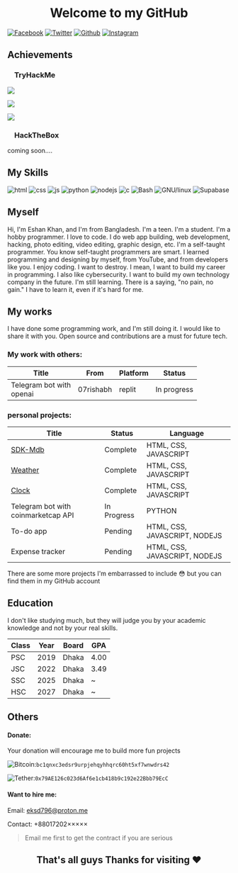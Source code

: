 <h1 align="center">Welcome to my GitHub</h1>

[![Facebook](https://img.shields.io/badge/Facebook-17202A?style=flat-square&logo=Facebook&logoColor=1877F2)](https://www.facebook.com/siddek.ek.796)
[![Twitter](https://img.shields.io/badge/X-17202A?style=flat-square&logo=X
)](https://twitter.com/EshanKh63227899) [![Github](https://img.shields.io/badge/Github-17202A?style=flat-square&logo=Github
)](https://github.com/Eshankhan796/Eshankhan796)
[![Instagram](https://img.shields.io/badge/Instagram-17202A?style=flat-square&logo=Instagram
)](https://www.instagram.com/e_k.797)

## Achievements
### &nbsp;&nbsp;&nbsp;&nbsp;TryHackMe
[<img src="https://assets.tryhackme.com/room-badges/147f6c8b909c18f1665edd4c921ad5f0.png">](https://tryhackme.com/EKSD/badges/first-4-rooms)

[<img src="https://assets.tryhackme.com/room-badges/b24ff03e60ff36993e6d30a353d8a324.png">](https://tryhackme.com/EKSD/badges/terminaled)


[<img src="https://assets.tryhackme.com/room-badges/df86f37632f884286e0605ebfaf54f8d.png">](https://tryhackme.com/EKSD/badges/7-day-streak)
### &nbsp;&nbsp;&nbsp;&nbsp;HackTheBox
coming soon....
## My Skills
![html](https://img.shields.io/badge/HTML-17202A?style=for-the-badge&logo=Html5
)
![css](https://img.shields.io/badge/Css-17202A?style=for-the-badge&logo=Css3
)
![js](https://img.shields.io/badge/JavaScript-17202A?style=for-the-badge&logo=JavaScript
)
![python](https://img.shields.io/badge/Python-17202A?style=for-the-badge&logo=Python
)
![nodejs](https://img.shields.io/badge/Node.js-17202A?style=for-the-badge&logo=Nodedotjs
)
![c](https://img.shields.io/badge/C-17202A?style=for-the-badge&logo=C
)
![Bash](https://img.shields.io/badge/Bash-17202A?style=for-the-badge&logo=Gnubash
)
![GNU/linux](https://img.shields.io/badge/GNU%2FLinux-17202A?style=for-the-badge&logo=Linux
)
![Supabase](https://img.shields.io/badge/Supabase-17202A?style=for-the-badge&logo=Supabase
)

## Myself
Hi, I'm Eshan Khan, and I'm from Bangladesh. I'm a teen. I'm a student. I'm a hobby programmer. I love to code. I do web app building, web development, hacking, photo editing, video editing, graphic design, etc. I'm a self-taught programmer. You know self-taught programmers are smart. I learned programming and designing by myself, from YouTube, and from developers like you. I enjoy coding. I want to destroy. I mean, I want to build my career in programming. I also like cybersecurity. I want to build my own technology company in the future. I'm still learning. There is a saying, "no pain, no gain." I have to learn it, even if it's hard for me.

## My works
I have done some programming work, and I'm still doing it. I would like to share it with you. Open source and contributions are a must for future tech.

### My work with others:
| Title | From | Platform | Status | 
|-------------|------|----------|--------|
| Telegram bot with <br>openai | 07rishabh | replit | In progress |
### personal projects:
| Title | Status | Language |
|-------------|--------|----------|
| [SDK-Mdb](https://github.com/Eshankhan796/SDK-Mdb) | Complete | HTML, CSS,  JAVASCRIPT |
| [Weather](https://github.com/Eshankhan796/Weather) | Complete | HTML, CSS, JAVASCRIPT |
| [Clock](https://github.com/Eshankhan796/Clock) | Complete | HTML, CSS, JAVASCRIPT|
| Telegram bot with coinmarketcap API | In Progress | PYTHON |
| To-do app |Pending | HTML, CSS,  JAVASCRIPT, NODEJS |
| Expense tracker | Pending | HTML, CSS, JAVASCRIPT, NODEJS |

There are some more projects I'm embarrassed to include 😳 but you can find them in my GitHub account 
## Education 

I don't like studying much, but they will judge you by your academic knowledge and not by your real skills.

| Class | Year | Board | GPA |
|-------|------|-------|-----|
| PSC   | 2019 | Dhaka | 4.00|
| JSC   | 2022 | Dhaka | 3.49|
| SSC   | 2025 | Dhaka |  ~  |
| HSC   | 2027 | Dhaka |  ~  |

## Others
#### Donate:
Your donation will encourage me to build more fun projects 

![Bitcoin](https://img.shields.io/badge/Bitcoin-172028?logo=Bitcoin
):`bc1qnxc3edsr9urpjehqyhhqrc60ht5xf7wnwdrs42`

![Tether](https://img.shields.io/badge/USDT-172028?logo=Tether
):`0x79AE126c023d6Af6e1cb418b9c192e22Bbb79EcC`

#### Want to hire me:
Email: [eksd796@proton.me](mailto:eksd796@proton.me)

Contact: +88017202×××××
> Email me first to get the contract if you are serious



## <center>That's all guys Thanks for visiting ❤️</center>
